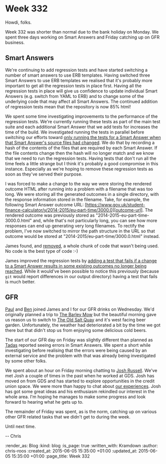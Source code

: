 Week 332
========

Howdi, folks.

Week 332 was shorter than normal due to the bank holiday on Monday. We spent three days working on Smart Answers and Friday catching up on GFR business.

## Smart Answers

We're continuing to add regression tests and have started switching a number of smart answers to use ERB templates. Having switched three Smart Answers to use ERB templates we realised that it's probably more important to get all the regression tests in place first. Having all the regression tests in place will give us confidence to update individual Smart Answers (e.g. switch from YAML to ERB) and to change some of the underlying code that may affect all Smart Answers. The continued addition of regression tests mean that the repository is now 85% html!

We spent some time investigating improvements to the performance of the regression tests. We're currently running these tests as part of the main test suite and each additional Smart Answer that we add tests for increases the time of the build. We investigated running the tests in parallel before switching our efforts toward [only running the tests for a Smart Answer when that Smart Answer's source files had changed][PR-1667]. We do that by recording a hash of the contents of the files that are required by each Smart Answer. If the file contents change then the hash will no longer match and we know that we need to run the regression tests. Having tests that don't run all the time feels a little strange but I think it's probably a good compromise in this instance. Especially as we're hoping to remove these regression tests as soon as they've served their purpose.

I was forced to make a change to the way we were storing the rendered outcome HTML after running into a problem with a filename that was too long. We were storing all the generated outcomes in a single directory, with the response information stored in the filename. Take, for example, the following Smart Answer outcome URL: [https://www.gov.uk/student-finance-calculator/y/2014-2015/eu-part-time/3000.0][outcome-url]. The rendered outcome was previously stored as "2014-2015-eu-part-time-3000.0.html" and, while that's not particularly long, you can see how more responses can end up generating very long filenames. To rectify the problem, I've now switched to mirror the path structure in the URL so that outcome would be stored at "2014-2015/eu-part-time/3000.0.html" instead.

James found, and [removed][commit-927286], a whole chunk of code that wasn't being used. No code is the best type of code :-)

James improved the regression tests by [adding a test that fails if a change to a Smart Answer results in some existing outcomes no longer being reached][commit-70d55f]. While it would've been possible to notice this previously (because `git` would report differences in our output directory) having a test that fails is much better.

## GFR

[Paul][] and [Ben][] joined James and I for our GFR drinks on Wednesday. We'd originally planned a trip to [The Barley Mow][] but the beautiful morning gave us reason us to switch to [The Old Salt Quay][] and it's west facing beer garden. Unfortunately, the weather had deteriorated a bit by the time we got there but that didn't stop us from enjoying some delicious cold beers.

The start of our GFR day on Friday was slightly different than planned as [Tadas][] reported seeing errors in Smart Answers. We spent a short while investigating before realising that the errors were being caused by an external service and the problem with that was already being investigated by some other folks.

We spent about an hour on Friday morning chatting to [Josh Russell][]. We've met Josh a couple of times in the past when he worked at GDS. Josh has moved on from GDS and has started to explore opportunities in the credit union space. We were more than happy to chat about [our experiences][credit-union]. Josh has got some great ideas and his enthusiasm rekindled our interest in the whole area. I'm hoping he manages to make some progress and look forward to hearing what he gets up to.

The remainder of Friday was spent, as is the norm, catching up on various other GFR related tasks that we didn't get to during the week.

Until next time.

-- Chris

[Ben]: https://twitter.com/beng
[commit-70d55f]: https://github.com/alphagov/smart-answers/commit/70d55fa10fdcda77fcffc76bb59cdc1e581288eb
[commit-927286]: https://github.com/alphagov/smart-answers/commit/927286cf17eff431a0ff33fb77e9146107c50447
[credit-union]: http://gofreerange.com/credit-union
[Josh Russell]: http://joshrussell.com/
[outcome-url]: https://www.gov.uk/student-finance-calculator/y/2014-2015/eu-part-time/3000.0
[Paul]: http://po-ru.com/
[PR-1667]: https://github.com/alphagov/smart-answers/pull/1667
[Tadas]: http://codeme.lt/
[The Barley Mow]: http://www.remarkablerestaurants.co.uk/remarkable-restaurants-barley.html
[The Old Salt Quay]: http://www.saltquay-rotherhithe.co.uk/

:render_as: Blog
:kind: blog
:is_page: true
:written_with: Kramdown
:author: chris-roos
:created_at: 2015-06-05 15:35:00 +01:00
:updated_at: 2015-06-05 15:35:00 +01:00
:page_title: Week 332
